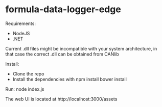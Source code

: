 # formula-data-logger-edge

Requirements:
- NodeJS
- .NET

Current .dll files might be incompatible with your system architecture, in that case the correct .dll can be obtained from CANlib

Install:
- Clone the repo
- Install the dependencies with
  npm install
  bower install

Run:
  node index.js

The web UI is located at http://localhost:3000/assets
